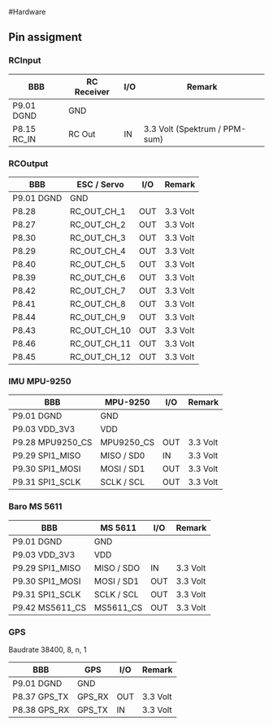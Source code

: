 #Hardware
## Pin assigment

### RCInput
BBB | RC Receiver | I/O | Remark
------------ | ------------- | ------------- | -------------
P9.01 DGND | GND | | 
P8.15 RC_IN | RC Out | IN | 3.3 Volt (Spektrum / PPM-sum) 

### RCOutput
BBB | ESC / Servo | I/O | Remark
------------ | ------------- | ------------- | -------------
P9.01 DGND | GND | 
P8.28 | RC_OUT_CH_1 | OUT | 3.3 Volt
P8.27 | RC_OUT_CH_2 | OUT | 3.3 Volt
P8.30 | RC_OUT_CH_3 | OUT | 3.3 Volt
P8.29 | RC_OUT_CH_4 | OUT | 3.3 Volt
P8.40 | RC_OUT_CH_5 | OUT | 3.3 Volt
P8.39 | RC_OUT_CH_6 | OUT | 3.3 Volt
P8.42 | RC_OUT_CH_7 | OUT | 3.3 Volt
P8.41 | RC_OUT_CH_8 | OUT | 3.3 Volt
P8.44 | RC_OUT_CH_9 | OUT | 3.3 Volt
P8.43 | RC_OUT_CH_10 | OUT | 3.3 Volt
P8.46 | RC_OUT_CH_11 | OUT | 3.3 Volt
P8.45 | RC_OUT_CH_12 | OUT | 3.3 Volt

### IMU MPU-9250
BBB | MPU-9250 | I/O | Remark
------------ | ------------- | ------------- | -------------
P9.01 DGND | GND | |
P9.03 VDD_3V3 | VDD | |
P9.28 MPU9250_CS | MPU9250_CS | OUT | 3.3 Volt
P9.29 SPI1_MISO | MISO / SD0 | IN | 3.3 Volt
P9.30 SPI1_MOSI | MOSI / SD1 | OUT | 3.3 Volt
P9.31 SPI1_SCLK | SCLK / SCL | OUT | 3.3 Volt


### Baro MS 5611
BBB | MS 5611 | I/O | Remark
------------ | ------------- | ------------- | -------------
P9.01 DGND | GND | |
P9.03 VDD_3V3 | VDD | |
P9.29 SPI1_MISO | MISO / SDO | IN | 3.3 Volt
P9.30 SPI1_MOSI | MOSI / SD1 | OUT | 3.3 Volt
P9.31 SPI1_SCLK | SCLK / SCL | OUT | 3.3 Volt
P9.42 MS5611_CS | MS5611_CS | OUT | 3.3 Volt

### GPS
Baudrate 38400, 8, n, 1

BBB | GPS | I/O | Remark
------------ | ------------- | ------------- | -------------
P9.01 DGND | GND | 
P8.37 GPS_TX | GPS_RX | OUT | 3.3 Volt 
P8.38 GPS_RX | GPS_TX | IN | 3.3 Volt

